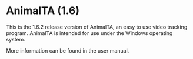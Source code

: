 # AnimalTA (1.6)

This is the 1.6.2 release version of AnimalTA, an easy to use video tracking program.
AnimalTA is intended for use under the Windows operating system.

More information can be found in the user manual.
